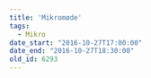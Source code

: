 ```yaml
---
title: 'Mikromøde'
tags:
  - Mikro
date_start: "2016-10-27T17:00:00"
date_end: "2016-10-27T18:30:00"
old_id: 6293
---
```

